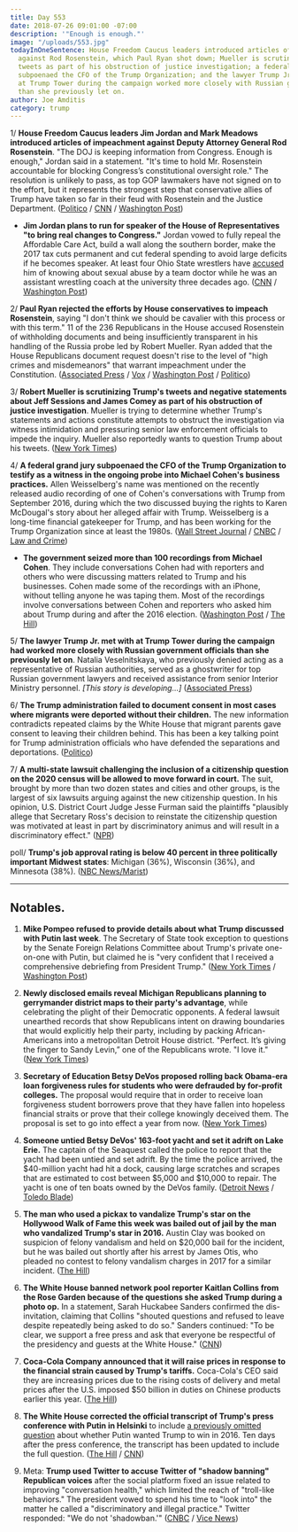 ```yaml
---
title: Day 553
date: 2018-07-26 09:01:00 -07:00
description: '"Enough is enough."'
image: "/uploads/553.jpg"
todayInOneSentence: House Freedom Caucus leaders introduced articles of impeachment
  against Rod Rosenstein, which Paul Ryan shot down; Mueller is scrutinizing Trump's
  tweets as part of his obstruction of justice investigation; a federal grand jury
  subpoenaed the CFO of the Trump Organization; and the lawyer Trump Jr. met with
  at Trump Tower during the campaign worked more closely with Russian government officials
  than she previously let on.
author: Joe Amditis
category: trump
---
```


1/ **House Freedom Caucus leaders Jim Jordan and Mark Meadows introduced articles of impeachment against Deputy Attorney General Rod Rosenstein**. "The DOJ is keeping information from Congress. Enough is enough," Jordan said in a statement. "It's time to hold Mr. Rosenstein accountable for blocking Congress’s constitutional oversight role." The resolution is unlikely to pass, as top GOP lawmakers have not signed on to the effort, but it represents the strongest step that conservative allies of Trump have taken so far in their feud with Rosenstein and the Justice Department. ([Politico](https://www.politico.com/story/2018/07/25/house-conservatives-move-to-impeach-rosenstein-743238) / [CNN](https://www.cnn.com/2018/07/25/politics/rosenstein-impeachment-resolution/index.html) / [Washington Post](https://www.washingtonpost.com/politics/conservative-lawmakers-introduce-resolution-calling-for-impeachment-of-rod-rosenstein-who-oversees-special-counsel-probe-on-russia/2018/07/25/fe8ee304-9060-11e8-bcd5-9d911c784c38_story.html?utm_term=.9008034423d8))

* **Jim Jordan plans to run for speaker of the House of Representatives "to bring real changes to Congress."** Jordan vowed to fully repeal the Affordable Care Act, build a wall along the southern border, make the 2017 tax cuts permanent and cut federal spending to avoid large deficits if he becomes speaker. At least four Ohio State wrestlers have [accused](https://whatthefuckjusthappenedtoday.com/2018/07/06/day-533/) him of knowing about sexual abuse by a team doctor while he was an assistant wrestling coach at the university three decades ago. ([CNN](https://www.cnn.com/2018/07/26/politics/jim-jordan-running-for-house-speaker/index.html) / [Washington Post](https://www.washingtonpost.com/powerpost/rep-jim-jordan-announces-bid-for-house-speaker/2018/07/26/be129c76-90ec-11e8-8322-b5482bf5e0f5_story.html))

2/ **Paul Ryan rejected the efforts by House conservatives to impeach Rosenstein**, saying "I don't think we should be cavalier with this process or with this term." 11 of the 236 Republicans in the House accused Rosenstein of withholding documents and being insufficiently transparent in his handling of the Russia probe led by Robert Mueller. Ryan added that the House Republicans document request doesn't rise to the level of "high crimes and misdemeanors" that warrant impeachment under the Constitution. ([Associated Press](https://apnews.com/e6cbb39c151c43ee8b60a99cf49f83c1/Ryan-opposes-Rosenstein-impeachment-try,-dooming-it-for-now) / [Vox](https://www.vox.com/2018/7/26/17616888/rod-rosenstein-impeachment-vote-trump-mueller) / [Washington Post](https://www.washingtonpost.com/politics/rep-scalise-says-he-supports-effort-by-conservative-lawmakers-to-impeach-rosenstein/2018/07/26/8bc90d44-90d4-11e8-bcd5-9d911c784c38_story.html) / [Politico](https://www.politico.com/story/2018/07/26/ryan-rejects-conservative-push-to-impeach-rosenstein-743487))

3/ **Robert Mueller is scrutinizing Trump's tweets and negative statements about Jeff Sessions and James Comey as part of his obstruction of justice investigation**. Mueller is trying to determine whether Trump's statements and actions constitute attempts to obstruct the investigation via witness intimidation and pressuring senior law enforcement officials to impede the inquiry. Mueller also reportedly wants to question Trump about his tweets. ([New York Times](https://www.nytimes.com/2018/07/26/us/politics/trump-tweets-mueller-obstruction.html))

4/ **A federal grand jury subpoenaed the CFO of the Trump Organization to testify as a witness in the ongoing probe into Michael Cohen's business practices.** Allen Weisselberg's name was mentioned on the recently released audio recording of one of Cohen's conversations with Trump from September 2016, during which the two discussed buying the rights to Karen McDougal's story about her alleged affair with Trump. Weisselberg is a long-time financial gatekeeper for Trump, and has been working for the Trump Organization since at least the 1980s. ([Wall Street Journal](https://www.wsj.com/articles/trump-organization-finance-chief-called-to-testify-before-federal-grand-jury-1532622947) / [CNBC](https://www.cnbc.com/2018/07/26/trump-org-cfo-called-to-grand-jury-to-testify-wsj.html) / [Law and Crime](https://lawandcrime.com/high-profile/a-witness-allen-weisselberg-in-the-michael-cohen-probe-has-been-named/))

* **The government seized more than 100 recordings from Michael Cohen**. They include conversations Cohen had with reporters and others who were discussing matters related to Trump and his businesses. Cohen made some of the recordings with an iPhone, without telling anyone he was taping them. Most of the recordings involve conversations between Cohen and reporters who asked him about Trump during and after the 2016 election. ([Washington Post](https://www.washingtonpost.com/politics/im-not-going-to-be-a-punching-bag-anymore-inside-michael-cohens-break-with-trump/2018/07/25/2471797a-9024-11e8-bcd5-9d911c784c38_story.html?noredirect=on&utm_term=.d610e9adf318) / [The Hill](http://thehill.com/blogs/blog-briefing-room/398939-government-seized-more-than-100-trump-related-tapes-from-cohen))

5/ **The lawyer Trump Jr. met with at Trump Tower during the campaign had worked more closely with Russian government officials than she previously let on**. Natalia Veselnitskaya, who previously denied acting as a representative of Russian authorities, served as a ghostwriter for top Russian government lawyers and received assistance from senior Interior Ministry personnel. *\[This story is developing...\]* ([Associated Press](https://apnews.com/4946c3cfaea04ce69a7e5bf2344c4a7a))

6/ **The Trump administration failed to document consent in most cases where migrants were deported without their children.** The new information contradicts repeated claims by the White House that migrant parents gave consent to leaving their children behind. This has been a key talking point for Trump administration officials who have defended the separations and deportations. ([Politico](https://www.politico.com/story/2018/07/25/deported-migrants-leaving-children-behind-712088))

7/ **A multi-state lawsuit challenging the inclusion of a citizenship question on the 2020 census will be allowed to move forward in court.** The suit, brought by more than two dozen states and cities and other groups, is the largest of six lawsuits arguing against the new citizenship question. In his opinion, U.S. District Court Judge Jesse Furman said the plaintiffs "plausibly allege that Secretary Ross's decision to reinstate the citizenship question was motivated at least in part by discriminatory animus and will result in a discriminatory effect." ([NPR](https://www.npr.org/2018/07/26/629773825/multi-state-lawsuit-against-census-citizenship-question-to-move-ahead?utm_source=twitter.com&utm_medium=social&utm_campaign=npr&utm_term=nprnews&utm_content=20180726))

poll/ **Trump's job approval rating is below 40 percent in three politically important Midwest states**: Michigan (36%), Wisconsin (36%), and Minnesota (38%). ([NBC News/Marist](https://www.nbcnews.com/politics/first-read/polls-trump-approval-sags-trio-midwest-states-n894556))

---

## Notables.

1. **Mike Pompeo refused to provide details about what Trump discussed with Putin last week**. The Secretary of State took exception to questions by the Senate Foreign Relations Committee about Trump's private one-on-one with Putin, but claimed he is "very confident that I received a comprehensive debriefing from President Trump." ([New York Times](https://www.nytimes.com/2018/07/25/us/politics/senate-pompeo-trump-putin-north-korea.html) / [Washington Post](https://www.washingtonpost.com/news/the-fix/wp/2018/07/26/pompeo-takes-trumps-word-on-the-putin-meeting-not-many-people-would/))

2. **Newly disclosed emails reveal Michigan Republicans planning to gerrymander district maps to their party's advantage**, while celebrating the plight of their Democratic opponents. A federal lawsuit unearthed records that show Republicans intent on drawing boundaries that would explicitly help their party, including by packing African-Americans into a metropolitan Detroit House district. "Perfect. It’s giving the finger to Sandy Levin,” one of the Republicans wrote. "I love it." ([New York Times](https://www.nytimes.com/2018/07/25/us/michigan-gerrymandering.html))

3. **Secretary of Education Betsy DeVos proposed rolling back Obama-era loan forgiveness rules for students who were defrauded by for-profit colleges.** The proposal would require that in order to receive loan forgiveness student borrowers prove that they have fallen into hopeless financial straits or prove that their college knowingly deceived them. The proposal is set to go into effect a year from now. ([New York Times](https://www.nytimes.com/2018/07/25/us/politics/betsy-devos-debt-relief-for-profit-colleges.html))

4. **Someone untied Betsy DeVos' 163-foot yacht and set it adrift on Lake Erie.** The captain of the Seaquest called the police to report that the yacht had been untied and set adrift. By the time the police arrived, the $40-million yacht had hit a dock, causing large scratches and scrapes that are estimated to cost between $5,000 and $10,000 to repair. The yacht is one of ten boats owned by the DeVos family. ([Detroit News](https://www.detroitnews.com/story/news/local/michigan/2018/07/26/political-insider-devos-yacht-adrift-ohio/832966002/) / [Toledo Blade](http://www.toledoblade.com/local/2018/07/25/DeVos-40-million-yacht-vandalized-at-Huron-dock-npr.html))

5. **The man who used a pickax to vandalize Trump's star on the Hollywood Walk of Fame this week was bailed out of jail by the man who vandalized Trump's star in 2016.** Austin Clay was booked on suspicion of felony vandalism and held on $20,000 bail for the incident, but he was bailed out shortly after his arrest by James Otis, who pleaded no contest to felony vandalism charges in 2017 for a similar incident. ([The Hill](http://thehill.com/blogs/blog-briefing-room/news/398893-man-who-vandalized-trumps-walk-of-fame-star-bailed-out-by-guy))

6. **The White House banned network pool reporter Kaitlan Collins from the Rose Garden because of the questions she asked Trump during a photo op.** In a statement, Sarah Huckabee Sanders confirmed the dis-invitation, claiming that Collins "shouted questions and refused to leave despite repeatedly being asked to do so." Sanders continued: "To be clear, we support a free press and ask that everyone be respectful of the presidency and guests at the White House." ([CNN](https://money.cnn.com/2018/07/25/media/white-house-kaitlan-collins-press-pool/index.html))

7. **Coca-Cola Company announced that it will raise prices in response to the financial strain caused by Trump's tariffs.** Coca-Cola's CEO said they are increasing prices due to the rising costs of delivery and metal prices after the U.S. imposed $50 billion in duties on Chinese products earlier this year. ([The Hill](http://thehill.com/policy/finance/398926-coca-cola-raises-soda-prices-due-to-tariffs))

8. **The White House corrected the official transcript of Trump's press conference with Putin in Helsinki** to include [a previously omitted question](https://www.politifact.com/truth-o-meter/article/2018/jul/25/trump-putin-and-case-missing-question/) about whether Putin wanted Trump to win in 2016. Ten days after the press conference, the transcript has been updated to include the full question. ([The Hill](http://thehill.com/homenews/administration/398961-white-house-corrects-official-transcript-to-show-putin-saying-he) / [CNN](https://www.cnn.com/2018/07/25/politics/trump-putin-transcript/index.html))

9. Meta: **Trump used Twitter to accuse Twitter of "shadow banning" Republican voices** after the social platform fixed an issue related to improving "conversation health," which limited the reach of "troll-like behaviors." The president vowed to spend his time to "look into" the matter he called a "discriminatory and illegal practice." Twitter responded: "We do not 'shadowban.'" ([CNBC](https://www.cnbc.com/2018/07/26/trump-accuses-twitter-of-silencing-republicans-and-calls-it-discrimin.html) / [Vice News](https://news.vice.com/en_us/article/vbj7w3/twitter-appears-to-have-fixed-search-problems-that-lowered-visibility-of-gop-lawmakers))